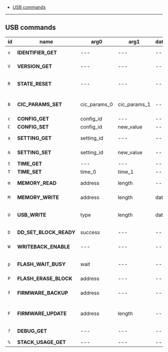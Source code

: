 - [USB commands](#usb-commands)

---

## USB commands

| id  | name                   | arg0         | arg1         | data | response         | description                                                   |
| --- | ---------------------- | ------------ | ------------ | ---- | ---------------- | ------------------------------------------------------------- |
| `v` | **IDENTIFIER_GET**     | ---          | ---          | ---  | identifier       | Get flashcart identifier `SCv2`                               |
| `V` | **VERSION_GET**        | ---          | ---          | ---  | version          | Get flashcart firmware version                                |
| `R` | **STATE_RESET**        | ---          | ---          | ---  | ---              | Reset flashcart state (CIC params and config options)         |
| `B` | **CIC_PARAMS_SET**     | cic_params_0 | cic_params_1 | ---  | ---              | Set CIC emulation parameters (disable/seed/checksum)          |
| `c` | **CONFIG_GET**         | config_id    | ---          | ---  | current_value    | Get config option                                             |
| `C` | **CONFIG_SET**         | config_id    | new_value    | ---  | ---              | Set config option                                             |
| `a` | **SETTING_GET**        | setting_id   | ---          | ---  | current_value    | Get persistent setting option                                 |
| `A` | **SETTING_SET**        | setting_id   | new_value    | ---  | ---              | Set persistent setting option                                 |
| `t` | **TIME_GET**           | ---          | ---          | ---  | time             | Get current RTC value                                         |
| `T` | **TIME_SET**           | time_0       | time_1       | ---  | ---              | Set new RTC value                                             |
| `m` | **MEMORY_READ**        | address      | length       | ---  | data             | Read data from specified memory address                       |
| `M` | **MEMORY_WRITE**       | address      | length       | data | ---              | Write data to specified memory address                        |
| `U` | **USB_WRITE**          | type         | length       | data | N/A              | Send data to be received by app running on N64 (no response!) |
| `D` | **DD_SET_BLOCK_READY** | success      | ---          | ---  | ---              | Notify flashcart about 64DD block readiness                   |
| `W` | **WRITEBACK_ENABLE**   | ---          | ---          | ---  | ---              | Enable save writeback through USB packet                      |
| `p` | **FLASH_WAIT_BUSY**    | wait         | ---          | ---  | erase_block_size | Wait until flash ready / Get flash block erase size           |
| `P` | **FLASH_ERASE_BLOCK**  | address      | ---          | ---  | ---              | Start flash block erase                                       |
| `f` | **FIRMWARE_BACKUP**    | address      | ---          | ---  | status/length    | Backup firmware to specified memory address                   |
| `F` | **FIRMWARE_UPDATE**    | address      | length       | ---  | status           | Update firmware from specified memory address                 |
| `?` | **DEBUG_GET**          | ---          | ---          | ---  | debug_data       | Get internal FPGA debug info                                  |
| `%` | **STACK_USAGE_GET**    | ---          | ---          | ---  | stack_usage      | Get per task stack usage                                      |
